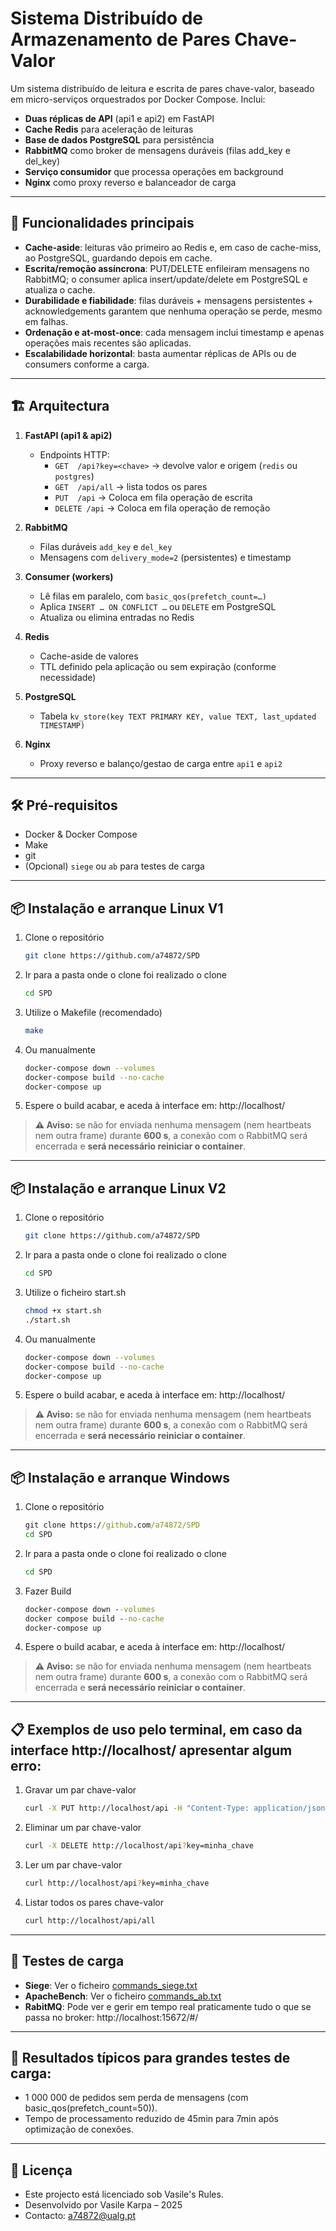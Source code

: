 # Sistema Distribuído de Armazenamento de Pares Chave-Valor

Um sistema distribuído de leitura e escrita de pares chave-valor, baseado em micro-serviços orquestrados por Docker Compose. Inclui:

- **Duas réplicas de API** (api1 e api2) em FastAPI  
- **Cache Redis** para aceleração de leituras  
- **Base de dados PostgreSQL** para persistência  
- **RabbitMQ** como broker de mensagens duráveis (filas add_key e del_key)  
- **Serviço consumidor** que processa operações em background  
- **Nginx** como proxy reverso e balanceador de carga  

---

## 🚀 Funcionalidades principais

- **Cache-aside**: leituras vão primeiro ao Redis e, em caso de cache-miss, ao PostgreSQL, guardando depois em cache.  
- **Escrita/remoção assíncrona**: PUT/DELETE enfileiram mensagens no RabbitMQ; o consumer aplica insert/update/delete em PostgreSQL e atualiza o cache.  
- **Durabilidade e fiabilidade**: filas duráveis + mensagens persistentes + acknowledgements garantem que nenhuma operação se perde, mesmo em falhas.  
- **Ordenação e at-most-once**: cada mensagem inclui timestamp e apenas operações mais recentes são aplicadas.  
- **Escalabilidade horizontal**: basta aumentar réplicas de APIs ou de consumers conforme a carga.  

---

## 🏗️ Arquitectura

1. **FastAPI (api1 & api2)**  
   - Endpoints HTTP:  
     - `GET  /api?key=<chave>` → devolve valor e origem (`redis` ou `postgres`)  
     - `GET  /api/all`           → lista todos os pares  
     - `PUT  /api`               → Coloca em fila operação de escrita  
     - `DELETE /api`             → Coloca em fila operação de remoção  

2. **RabbitMQ**  
   - Filas duráveis `add_key` e `del_key`  
   - Mensagens com `delivery_mode=2` (persistentes) e timestamp  

3. **Consumer (workers)**  
   - Lê filas em paralelo, com `basic_qos(prefetch_count=…)`  
   - Aplica `INSERT … ON CONFLICT …` ou `DELETE` em PostgreSQL  
   - Atualiza ou elimina entradas no Redis  

4. **Redis**  
   - Cache-aside de valores  
   - TTL definido pela aplicação ou sem expiração (conforme necessidade)  

5. **PostgreSQL**  
   - Tabela `kv_store(key TEXT PRIMARY KEY, value TEXT, last_updated TIMESTAMP)`  

6. **Nginx**  
   - Proxy reverso e balanço/gestao de carga entre `api1` e `api2`  

---

## 🛠️ Pré-requisitos

- Docker & Docker Compose  
- Make  
- git
- (Opcional) `siege` ou `ab` para testes de carga  

---

## 📦 Instalação e arranque Linux V1

1. Clone o repositório  
   ```bash
   git clone https://github.com/a74872/SPD

2. Ir para a pasta onde o clone foi realizado o clone
   ```bash
   cd SPD

3. Utilize o Makefile (recomendado)
   ```bash
   make

4. Ou manualmente
   ```bash
   docker-compose down --volumes
   docker-compose build --no-cache
   docker-compose up

5. Espere o build acabar, e aceda à interface em: http://localhost/

> **⚠️ Aviso:** se não for enviada nenhuma mensagem (nem heartbeats nem outra frame) durante **600 s**, a conexão com o RabbitMQ será encerrada e **será necessário reiniciar o container**.

---

## 📦 Instalação e arranque Linux V2

1. Clone o repositório  
   ```bash
   git clone https://github.com/a74872/SPD

2. Ir para a pasta onde o clone foi realizado o clone
   ```bash
   cd SPD

3. Utilize o ficheiro start.sh
   ```bash
   chmod +x start.sh
   ./start.sh

4. Ou manualmente
   ```bash
   docker-compose down --volumes
   docker-compose build --no-cache
   docker-compose up

5. Espere o build acabar, e aceda à interface em: http://localhost/

> **⚠️ Aviso:** se não for enviada nenhuma mensagem (nem heartbeats nem outra frame) durante **600 s**, a conexão com o RabbitMQ será encerrada e **será necessário reiniciar o container**.

---

## 📦 Instalação e arranque Windows

1. Clone o repositório
   ```cmd
   git clone https://github.com/a74872/SPD
   cd SPD

2. Ir para a pasta onde o clone foi realizado o clone
   ```cmd
   cd SPD

3. Fazer Build
   ```cmd
   docker-compose down --volumes
   docker compose build --no-cache
   docker-compose up

4. Espere o build acabar, e aceda à interface em: http://localhost/

> **⚠️ Aviso:** se não for enviada nenhuma mensagem (nem heartbeats nem outra frame) durante **600 s**, a conexão com o RabbitMQ será encerrada e **será necessário reiniciar o container**.

---

## 📋 Exemplos de uso pelo terminal, em caso da interface http://localhost/ apresentar algum erro:

1. Gravar um par chave-valor
   ```bash
   curl -X PUT http://localhost/api -H "Content-Type: application/json" -d '{"key":"minha_chave","value":"123"}'

2. Eliminar um par chave-valor
   ```bash
   curl -X DELETE http://localhost/api?key=minha_chave

3. Ler um par chave-valor
   ```bash
   curl http://localhost/api?key=minha_chave

4. Listar todos os pares chave-valor
   ```bash
   curl http://localhost/api/all

---

## 🧪 Testes de carga
- **Siege**: Ver o ficheiro [commands_siege.txt](commands_siege.txt)
- **ApacheBench**: Ver o ficheiro [commands_ab.txt](commands_ab.txt)
- **RabitMQ**: Pode ver e gerir em tempo real praticamente tudo o que se passa no broker: http://localhost:15672/#/
---

## 🚀 Resultados típicos para grandes testes de carga:

- 1 000 000 de pedidos sem perda de mensagens (com basic_qos(prefetch_count=50)).
- Tempo de processamento reduzido de 45min para 7min após optimização de conexões.

---

## 📄 Licença
- Este projecto está licenciado sob Vasile's Rules.
- Desenvolvido por Vasile Karpa – 2025
- Contacto: a74872@ualg.pt